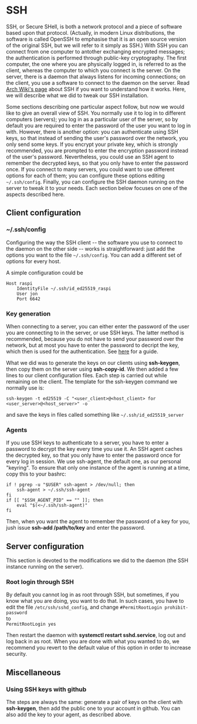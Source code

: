 # SSH

SSH, or Secure SHell, is both a network protocol and a piece of software 
based upon that protocol. (Actually, in modern Linux distributions, the 
software is called OpenSSH to emphasise that it is an open source 
version of the original SSH, but we will refer to it simply as SSH.) 
With SSH you can connect from one computer to antother exchanging 
encrypted messages; the authentication is performed through public-key 
cryptography. The first computer, the one where you are physically 
logged in, is referred to as the client, whereas the computer to which 
you connect is the server. On the server, there is a daemon that always 
listens for incoming connections; on the client, you use a software to 
connect to the daemon on the server. Read [Arch Wiki's 
page](https://wiki.archlinux.org/index.php/Secure_Shell) about SSH if 
you want to understand how it works. Here, we will describe what we did 
to tweak our SSH installation.

Some sections describing one particular aspect follow, but now we would 
like to give an overall view of SSH. You normally use it to log in to 
different computers (servers); you log in as a particular user of the 
server, so by default you are required to enter the password of the user 
you want to log in with. However, there is another option: you can 
authenticate using SSH keys, so that instead of sending the user's 
password over the network, you only send some keys. If you encrypt your 
private key, which is strongly recommended, you are prompted to enter 
the encryption password instead of the user's password. Nevertheless, 
you could use an SSH agent to remember the decrypted keys, so that you 
only have to enter the password once. If you connect to many servers, 
you could want to use different options for each of them; you can 
configure these options editing `~/.ssh/config`. Finally, you can 
configure the SSH daemon running on the server to tweak it to your 
needs. Each section below focuses on one of the aspects described here.

## Client configuration

### ~/.ssh/config

Configuring the way the SSH client -- the software you use to connect to 
the daemon on the other side -- works is straightforward: just add the 
options you want to the file `~/.ssh/config`. You can add a different 
set of options for every host.

A simple configuration could be

```
Host raspi
	IdentityFile ~/.ssh/id_ed25519_raspi
	User jon
	Port 6642
```

### Key generation

When connecting to a server, you can either enter the password of the 
user you are connecting to in the server, or use SSH keys. The latter 
method is recommended, because you do not have to send your password 
over the network, but at most you have to enter the password to decript 
the key, which then is used for the authentication. See 
[here](https://wiki.archlinux.org/index.php/SSH_keys) for a guide.

What we did was to generate the keys on our clients using 
**ssh-keygen**, then copy them on the server using **ssh-copy-id**. We 
then added a few lines to our client configuration files. Each step is 
carried out while remaining on the client. The template for the 
ssh-keygen command we normally use is:

`ssh-keygen -t ed25519 -C "<user_client>@<host_client> for <user_server>@<host_server>" -o`

and save the keys in files called something like 
`~/.ssh/id_ed25519_server`

### Agents

If you use SSH keys to authenticate to a server, you have to enter a 
password to decrypt the key every time you use it. An SSH agent caches 
the decrypted key, so that you only have to enter the password once for 
every log in session. We use ssh-agent, the default one, as our personal 
"keyring". To ensure that only one instance of the agent is running at a 
time, copy this to your bashrc:

```
if ! pgrep -u "$USER" ssh-agent > /dev/null; then
    ssh-agent > ~/.ssh/ssh-agent
fi
if [[ "$SSH_AGENT_PID" == "" ]]; then
    eval "$(<~/.ssh/ssh-agent)"
fi
```

Then, when you want the agent to remember the password of a key for you, 
jush issue **ssh-add /path/to/key** and enter the password.

## Server configuration

This section is devoted to the modifications we did to the daemon (the 
SSH instance running on the server).

### Root login through SSH

By default you cannot log in as root through SSH, but sometimes, if you 
know what you are doing, you want to do that. In such cases, you have to 
edit the file `/etc/ssh/sshd_config`, and change 
`#PermitRootLogin prohibit-password`  
to  
`PermitRootLogin yes`  

Then restart the daemon with **systemctl restart sshd.service**, log out 
and log back in as root. When you are done with what you wanted to do, 
we recommend you revert to the default value of this option in order to 
increase security.

## Miscellaneous

### Using SSH keys with github

The steps are always the same: generate a pair of keys on the client 
with **ssh-keygen**, then add the public one to your account in github. 
You can also add the key to your agent, as described above.
